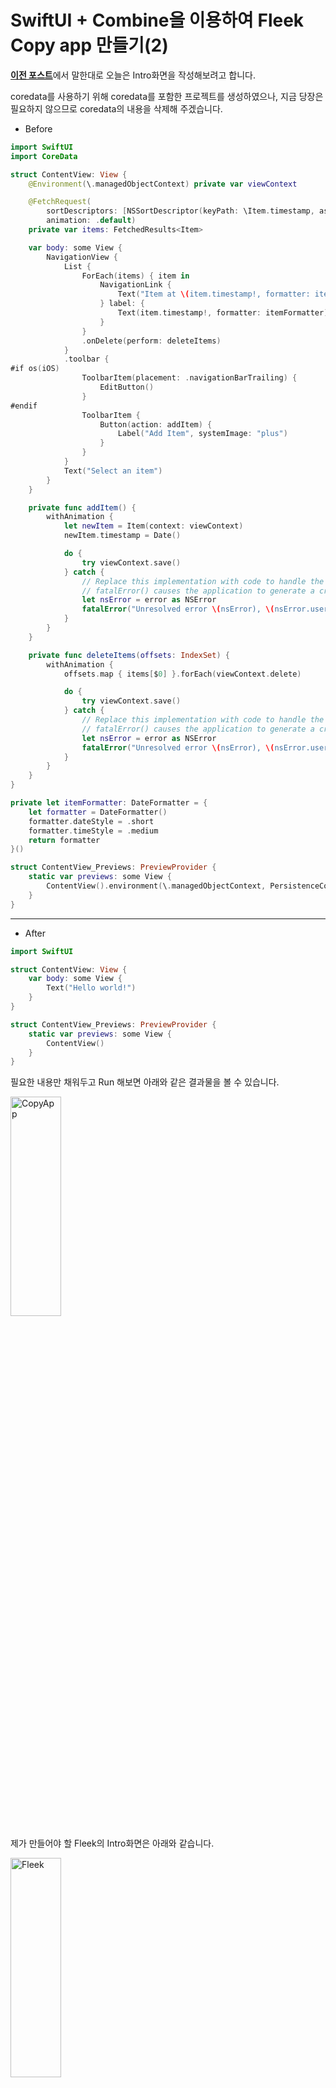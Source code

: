 # SwiftUI + Combine을 이용하여 Fleek Copy app 만들기(2)

[**이전 포스트**](https://aske0115.github.io/develop/2023-03-17-fleekCopy/)에서 말한대로 오늘은 Intro화면을 작성해보려고 합니다.

coredata를 사용하기 위해 coredata를 포함한 프로젝트를 생성하였으나, 지금 당장은 필요하지 않으므로 coredata의 내용을 삭제해 주겠습니다.

- Before

```swift
import SwiftUI
import CoreData

struct ContentView: View {
    @Environment(\.managedObjectContext) private var viewContext

    @FetchRequest(
        sortDescriptors: [NSSortDescriptor(keyPath: \Item.timestamp, ascending: true)],
        animation: .default)
    private var items: FetchedResults<Item>

    var body: some View {
        NavigationView {
            List {
                ForEach(items) { item in
                    NavigationLink {
                        Text("Item at \(item.timestamp!, formatter: itemFormatter)")
                    } label: {
                        Text(item.timestamp!, formatter: itemFormatter)
                    }
                }
                .onDelete(perform: deleteItems)
            }
            .toolbar {
#if os(iOS)
                ToolbarItem(placement: .navigationBarTrailing) {
                    EditButton()
                }
#endif
                ToolbarItem {
                    Button(action: addItem) {
                        Label("Add Item", systemImage: "plus")
                    }
                }
            }
            Text("Select an item")
        }
    }

    private func addItem() {
        withAnimation {
            let newItem = Item(context: viewContext)
            newItem.timestamp = Date()

            do {
                try viewContext.save()
            } catch {
                // Replace this implementation with code to handle the error appropriately.
                // fatalError() causes the application to generate a crash log and terminate. You should not use this function in a shipping application, although it may be useful during development.
                let nsError = error as NSError
                fatalError("Unresolved error \(nsError), \(nsError.userInfo)")
            }
        }
    }

    private func deleteItems(offsets: IndexSet) {
        withAnimation {
            offsets.map { items[$0] }.forEach(viewContext.delete)

            do {
                try viewContext.save()
            } catch {
                // Replace this implementation with code to handle the error appropriately.
                // fatalError() causes the application to generate a crash log and terminate. You should not use this function in a shipping application, although it may be useful during development.
                let nsError = error as NSError
                fatalError("Unresolved error \(nsError), \(nsError.userInfo)")
            }
        }
    }
}

private let itemFormatter: DateFormatter = {
    let formatter = DateFormatter()
    formatter.dateStyle = .short
    formatter.timeStyle = .medium
    return formatter
}()

struct ContentView_Previews: PreviewProvider {
    static var previews: some View {
        ContentView().environment(\.managedObjectContext, PersistenceController.preview.container.viewContext)
    }
}
```

---

- After

```swift
import SwiftUI

struct ContentView: View {
    var body: some View {
        Text("Hello world!")
    }
}

struct ContentView_Previews: PreviewProvider {
    static var previews: some View {
        ContentView()
    }
}
```

필요한 내용만 채워두고 Run 해보면 아래와 같은 결과물을 볼 수 있습니다.

<img src="/assets/img/blog/fleekCopy/myapp.png" width="40%" height="30%" title="CopyApp">

제가 만들어야 할 Fleek의 Intro화면은 아래와 같습니다. 

<img src="/assets/img/blog/fleekCopy/fleekintro.png" width="40%" height="30%" title="Fleek">

---

- Fleek 로고가 위치해있고
- 아래 Text가 있으며,
- 바로 아래는 Loading Bar가 있습니다.
- Background는 Black 색상을 가지고 있습니다.

위 View를 코드로 나타내보겠습니다.

```swift
import SwiftUI

struct ContentView: View  {
    let workoutDateRange = Date()...Date().addingTimeInterval(3)
    var body: some View {
        GeometryReader { geo  in
            VStack {
                Text("FLEEK")
                    .foregroundColor(.red)
                    .fontWeight(.heavy)
                    .font(.largeTitle)
                Text("당신의 운동을 의미있게!")
                    .foregroundColor(.white)
                ProgressView(timerInterval: workoutDateRange, countsDown: false)
                    .tint(.red)
                    .frame(width: 160)
            }
            .frame(minWidth: geo.size.width, maxWidth: .infinity, maxHeight: .infinity)
            .background(.black)
        }
    }
}

struct ContentView_Previews: PreviewProvider {
    static var previews: some View {
        ContentView()
    }
}
```

---

위 코드를 실행한 결과는 아래와 같습니다.

<img src="/assets/img/blog/fleekCopy/stopintro.jpeg" width="40%" height="30%" title="Fleek2">


> 로고까지 동일하게 맞추지는 않겠습니다.
> 

---

코드에서 사용된 컴포넌트들에 대한 간략한 설명을 해보도록 하겠습니다.

- GeometryReader
    
    ![GeometryReader](/assets/img/blog/fleekCopy/geometryreader.png)
    
    - 공식문서에서 설명하는 것 처럼 “Contents 의 사이즈와 위치를 자체 크기의 좌표 및 공간으로 나타내는 컨테이너 뷰” 입니다.
    - 해당 메소드를 최상단으로 감싸준 이유는, 디바이스의 크기를 GeometryProxy를 통해 얻어와 꽉찬 화면을 띄워주기 위함입니다.
    
    ```swift
    @frozen public struct GeometryReader<Content> : View where Content : View {
    
        public var content: (GeometryProxy) -> Content
    
        @inlinable public init(@ViewBuilder content: @escaping (GeometryProxy) -> Content)
    
        /// The type of view representing the body of this view.
        ///
        /// When you create a custom view, Swift infers this type from your
        /// implementation of the required ``View/body-swift.property`` property.
        public typealias Body = Never
    }
    ```
    
    - 코드를 보면 GeomertyProxy를 @escaping closure를 통해 전달해 주는 것을 볼 수 있습니다.
- Geomerty Proxy에는 과연 무슨 정보가 있을까요?
    
    ```swift
    public struct GeometryProxy {
    
        /// The size of the container view.
        public var size: CGSize { get }
    
        /// Resolves the value of `anchor` to the container view.
        public subscript<T>(anchor: Anchor<T>) -> T { get }
    
        /// The safe area inset of the container view.
        public var safeAreaInsets: EdgeInsets { get }
    
        /// Returns the container view's bounds rectangle, converted to a defined
        /// coordinate space.
        public func frame(in coordinateSpace: CoordinateSpace) -> CGRect
    }
    ```
    
    - containerView의 size , layout anchor, safeAreaInsets, frame 등 좌표계와 크기에 관한 정보가 담겨있는 것을 확인할 수 있습니다.
    - 따라서 최상단을 GeometryReader로 감싸고, Geomerty Proxy를 통해 각 Component들의 frame을 정해주기 위해 사용하였습니다.
    
    ```swift
     GeometryReader { geo in
                ...
                }
    			//여기서 geo(GeometryProxy)의 정보를 가지고 frame을 잡아주고 있습니다.
                .frame(minWidth: geo.size.width, maxWidth: .infinity, maxHeight: .infinity)
       
            }
    ```
    

---

- VStack
    - vertical line(수직)으로 subview들을 정렬해주는 뷰입니다.

![스크린샷 2023-03-18 오후 8.52.54.png](/assets/img/blog/fleekCopy/vstack.png)

---

- Text
    - Text는 말그대로 text(문자열)을 나타내주는 view입니다.
        
        ![스크린샷 2023-03-18 오후 8.56.27.png](/assets/img/blog/fleekCopy/text.png)
        
    - 코드로 살펴보면 “FLEEK”, “당신의 운동을 의미있게!” 2가지의 문자열을 노출해주는 것을 알 수 있습니다.
    - “FLEEK” Text의 속성은 글자색 (빨강), 폰트는 두껍게, 폰트크기는 largeTitle로 정해주었습니다.
    - “당신의 운동을 의미있게!” Text 속성은 글자색만 흰색으로 정해주었습니다.

> VStack아래에 2개의 Text를 순서대로 노출한 결과, VStack의 설명대로 수직으로 정렬해서 보여주는 것을 알 수 있습니다.
> 

---

- ProgressView
    - 로딩바 혹은 다운로드 진행 등, 진행상황에 대한 진행도를 표시하는 뷰입니다.
        
        ![스크린샷 2023-03-18 오후 9.00.15.png](/assets/img/blog/fleekCopy/progressview.png)
        
    - 코드에서는 timerInterval을 줘서 해당 초만큼 progress가 진행되도록 적용하였습니다.
        - 현재시간에서 3초 후까지의 timerInterval을 적용하여 3초동안 Progress가 진행되도록 하였습니다.
    - progressView에서는 tintColor를 변경해야 진행되는 progressBar의 value가 해당 색상으로 표시됩니다.(.red)

> VStack의 frame을 기기 size로 조절해주었고, 백그라운드는 black으로 정해주었습니다.
> 

---

위 코드를 적용하여 실행하면 다음과 같은 결과가 나옵니다.

![Simulator Screen Recording - iPhone 14 Pro - 2023-03-18 at 21.08.19.gif](/assets/img/blog/fleekCopy/white.gif)

---

이렇게 해서 간단하게 Intro화면을 만들어보았습니다.

위 영상에서 한가지 흠이 있는데요.

최초 실행 시 흰색 화면 → 검정화면 인트로로 변경되는 것이 조금은 신경쓰입니다.

해당 현상을 수정하기 전에 이전 글을 잠시 링크하도록 하겠습니다. [**SwiftUI LaunchScreen**](https://aske0115.github.io/develop/2023-03-07-swiftui-fullscreen/)  

- 해당 글 하단에 보면 Info.plist에서 LaunchScreen에 대한 내용이 나옵니다.
- LaunchScreen에 대한 키를 만들어두고 BackgroundColor를 black으로 적용해보겠습니다.

---

![스크린샷 2023-03-18 오후 9.13.30.png](/assets/img/blog/fleekCopy/assetColor.png)

> Asset에 이미지 셋을 추가하여 LaunchColor로 이름을 정해주었고, black 색상으로 설정해주었습니다.
> 

---

![스크린샷 2023-03-18 오후 9.14.39.png](/assets/img/blog/fleekCopy/infoplist.png)

> 그 후, Info탭으로 가서 해당 Property를 생성하고 BackgroundColor를 LaunchColor로 설정합니다.
> 

---

다시한번 실행해 보겠습니다.

![Simulator Screen Recording - iPhone 14 Pro - 2023-03-18 at 21.15.33.gif](/assets/img/blog/fleekCopy/black.gif)

원하던 대로 검정화면이 노출되고 이후 IntroView가 노출되어 어색하지 않은 모습을 보여줍니다.

다음 글에서는 Intro 진입 후 만나게 되는 메인화면을 만들어 보도록 하겠습니다.

감사합니다.
